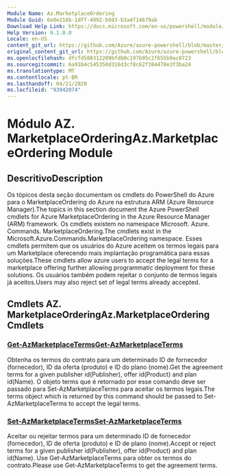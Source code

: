 ```yaml
---
Module Name: Az.MarketplaceOrdering
Module Guid: 6e0e216b-1dff-4992-b943-b3a4f14679ab
Download Help Link: https://docs.microsoft.com/en-us/powershell/module/az.marketplaceordering
Help Version: 0.1.0.0
Locale: en-US
content_git_url: https://github.com/Azure/azure-powershell/blob/master/src/MarketplaceOrdering/MarketplaceOrdering/help/Az.MarketplaceOrdering.md
original_content_git_url: https://github.com/Azure/azure-powershell/blob/master/src/MarketplaceOrdering/MarketplaceOrdering/help/Az.MarketplaceOrdering.md
ms.openlocfilehash: dfcfd580312209bfdb0c197b95c2f655b9ac0723
ms.sourcegitcommit: 6a91b4c545350d316d3cf8c62f384478e3f3ba24
ms.translationtype: MT
ms.contentlocale: pt-BR
ms.lasthandoff: 04/21/2020
ms.locfileid: "93942074"
---
```

# <span data-ttu-id="d1156-101">Módulo AZ. MarketplaceOrdering</span><span class="sxs-lookup"><span data-stu-id="d1156-101">Az.MarketplaceOrdering Module</span></span>
## <span data-ttu-id="d1156-102">Descritivo</span><span class="sxs-lookup"><span data-stu-id="d1156-102">Description</span></span>
<span data-ttu-id="d1156-103">Os tópicos desta seção documentam os cmdlets do PowerShell do Azure para o MarketplaceOrdering do Azure na estrutura ARM (Azure Resource Manager).</span><span class="sxs-lookup"><span data-stu-id="d1156-103">The topics in this section document the Azure PowerShell cmdlets for Azure MarketplaceOrdering in the Azure Resource Manager (ARM) framework.</span></span> <span data-ttu-id="d1156-104">Os cmdlets existem no namespace Microsoft. Azure. Commands. MarketplaceOrdering.</span><span class="sxs-lookup"><span data-stu-id="d1156-104">The cmdlets exist in the Microsoft.Azure.Commands.MarketplaceOrdering namespace.</span></span> <span data-ttu-id="d1156-105">Esses cmdlets permitem que os usuários do Azure aceitem os termos legais para um Marketplace oferecendo mais implantação programática para essas soluções.</span><span class="sxs-lookup"><span data-stu-id="d1156-105">These cmdlets allow azure users to accept the legal terms for a marketplace offering further allowing programmatic deployment for these solutions.</span></span> <span data-ttu-id="d1156-106">Os usuários também podem rejeitar o conjunto de termos legais já aceitos.</span><span class="sxs-lookup"><span data-stu-id="d1156-106">Users may also reject set of legal terms already accepted.</span></span>

## <span data-ttu-id="d1156-107">Cmdlets AZ. MarketplaceOrdering</span><span class="sxs-lookup"><span data-stu-id="d1156-107">Az.MarketplaceOrdering Cmdlets</span></span>
### [<span data-ttu-id="d1156-108">Get-AzMarketplaceTerms</span><span class="sxs-lookup"><span data-stu-id="d1156-108">Get-AzMarketplaceTerms</span></span>](Get-AzMarketplaceTerms.md)
<span data-ttu-id="d1156-109">Obtenha os termos do contrato para um determinado ID de fornecedor (fornecedor), ID da oferta (produto) e ID do plano (nome).</span><span class="sxs-lookup"><span data-stu-id="d1156-109">Get the agreement terms for a given publisher id(Publisher), offer id(Product) and plan id(Name).</span></span> <span data-ttu-id="d1156-110">O objeto terms que é retornado por esse comando deve ser passado para Set-AzMarketplaceTerms para aceitar os termos legais.</span><span class="sxs-lookup"><span data-stu-id="d1156-110">The terms object which is returned by this command should be passed to Set-AzMarketplaceTerms to accept the legal terms.</span></span>

### [<span data-ttu-id="d1156-111">Set-AzMarketplaceTerms</span><span class="sxs-lookup"><span data-stu-id="d1156-111">Set-AzMarketplaceTerms</span></span>](Set-AzMarketplaceTerms.md)
<span data-ttu-id="d1156-112">Aceitar ou rejeitar termos para um determinado ID de fornecedor (fornecedor), ID de oferta (produto) e ID de plano (nome).</span><span class="sxs-lookup"><span data-stu-id="d1156-112">Accept or reject terms for a given publisher id(Publisher), offer id(Product) and plan id(Name).</span></span> <span data-ttu-id="d1156-113">Use Get-AzMarketplaceTerms para obter os termos do contrato.</span><span class="sxs-lookup"><span data-stu-id="d1156-113">Please use Get-AzMarketplaceTerms to get the agreement terms.</span></span>

